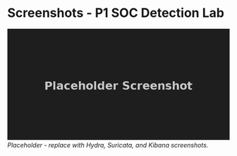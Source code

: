 # Screenshots - P1 SOC Detection Lab

![Placeholder](./placeholder.png)  
_Placeholder - replace with Hydra, Suricata, and Kibana screenshots._

